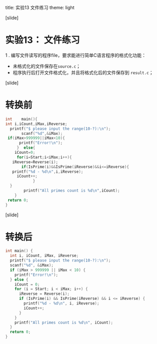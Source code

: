title: 实验13 文件练习
theme: light

[slide]
# 实验13： 文件练习

1 . 编写文件读写的程序file，要求能进行简单C语言程序的格式化功能：

- 未格式化的文件保存在`source.c`；
- 程序执行后打开文件格式化，并且将格式化后的文件保存到 `result.c`；


[slide]
# 转换前
```c
int    main(){
int i,iCount,iMax,iReverse;
  printf("$ please input the range(10-?):\n");
       scanf("%d",&iMax);
 if(iMax>999999||iMax<10){
      printf("Error!\n");
     }  else{
    iCount=0;
     for(i=Start;i<iMax;i++){
   iReverse=Reverse(i);
       if(IsPrime(i)&&IsPrime(iReverse)&&i<=iReverse){
   printf("%d - %d\n",i,iReverse);
     iCount++;
            }
  }
        printf("All primes count is %d\n",iCount);
    }
 return 0;
}
```


[slide]
# 转换后
```c
int main() {
  int i, iCount, iMax, iReverse;
  printf("$ please input the range(10-?):\n");
  scanf("%d", &iMax);
  if (iMax > 999999 || iMax < 10) {
    printf("Error!\n");
  } else {
    iCount = 0;
    for (i = Start; i < iMax; i++) {
      iReverse = Reverse(i);
      if (IsPrime(i) && IsPrime(iReverse) && i <= iReverse) {
        printf("%d - %d\n", i, iReverse);
        iCount++;
      }
    }
    printf("All primes count is %d\n", iCount);
  }
  return 0;
}
```